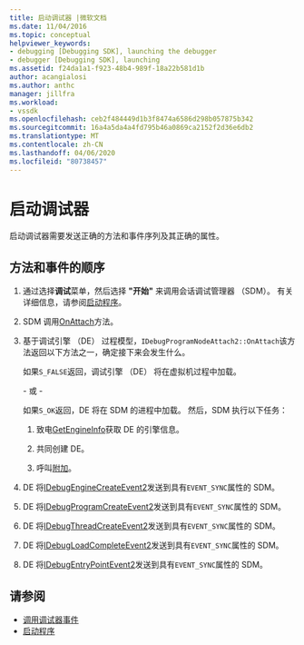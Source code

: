 ```yaml
---
title: 启动调试器 |微软文档
ms.date: 11/04/2016
ms.topic: conceptual
helpviewer_keywords:
- debugging [Debugging SDK], launching the debugger
- debugger [Debugging SDK], launching
ms.assetid: f24da1a1-f923-48b4-989f-18a22b581d1b
author: acangialosi
ms.author: anthc
manager: jillfra
ms.workload:
- vssdk
ms.openlocfilehash: ceb2f484449d1b3f8474a6586d298b057875b342
ms.sourcegitcommit: 16a4a5da4a4fd795b46a0869ca2152f2d36e6db2
ms.translationtype: MT
ms.contentlocale: zh-CN
ms.lasthandoff: 04/06/2020
ms.locfileid: "80738457"
---
```

# <a name="launch-the-debugger"></a>启动调试器
启动调试器需要发送正确的方法和事件序列及其正确的属性。

## <a name="sequences-of-methods-and-events"></a>方法和事件的顺序

1. 通过选择**调试**菜单，然后选择 **"开始"** 来调用会话调试管理器 （SDM）。 有关详细信息，请参阅[启动程序](../../extensibility/debugger/launching-a-program.md)。

2. SDM 调用[OnAttach](../../extensibility/debugger/reference/idebugprogramnodeattach2-onattach.md)方法。

3. 基于调试引擎 （DE） 过程模型，`IDebugProgramNodeAttach2::OnAttach`该方法返回以下方法之一，确定接下来会发生什么。

     如果`S_FALSE`返回，调试引擎 （DE） 将在虚拟机过程中加载。

     \- 或 -

     如果`S_OK`返回，DE 将在 SDM 的进程中加载。 然后，SDM 执行以下任务：

    1. 致电[GetEngineInfo](../../extensibility/debugger/reference/idebugprogramnode2-getengineinfo.md)获取 DE 的引擎信息。

    2. 共同创建 DE。

    3. 呼叫[附加](../../extensibility/debugger/reference/idebugengine2-attach.md)。

4. DE 将[IDebugEngineCreateEvent2](../../extensibility/debugger/reference/idebugenginecreateevent2.md)发送到具有`EVENT_SYNC`属性的 SDM。

5. DE 将[IDebugProgramCreateEvent2](../../extensibility/debugger/reference/idebugprogramcreateevent2.md)发送到具有`EVENT_SYNC`属性的 SDM。

6. DE 将[IDebugThreadCreateEvent2](../../extensibility/debugger/reference/idebugthreadcreateevent2.md)发送到具有`EVENT_SYNC`属性的 SDM。

7. DE 将[IDebugLoadCompleteEvent2](../../extensibility/debugger/reference/idebugloadcompleteevent2.md)发送到具有`EVENT_SYNC`属性的 SDM。

8. DE 将[IDebugEntryPointEvent2](../../extensibility/debugger/reference/idebugentrypointevent2.md)发送到具有`EVENT_SYNC`属性的 SDM。

## <a name="see-also"></a>请参阅
- [调用调试器事件](../../extensibility/debugger/calling-debugger-events.md)
- [启动程序](../../extensibility/debugger/launching-a-program.md)
